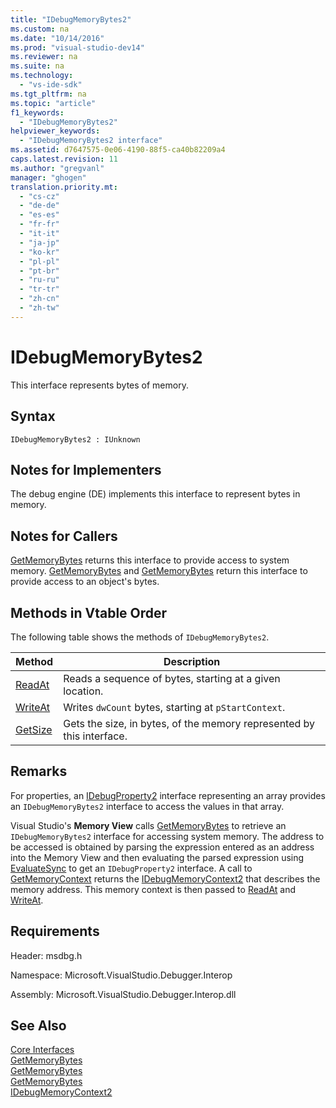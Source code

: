 ```yaml
---
title: "IDebugMemoryBytes2"
ms.custom: na
ms.date: "10/14/2016"
ms.prod: "visual-studio-dev14"
ms.reviewer: na
ms.suite: na
ms.technology: 
  - "vs-ide-sdk"
ms.tgt_pltfrm: na
ms.topic: "article"
f1_keywords: 
  - "IDebugMemoryBytes2"
helpviewer_keywords: 
  - "IDebugMemoryBytes2 interface"
ms.assetid: d7647575-0e06-4190-88f5-ca40b82209a4
caps.latest.revision: 11
ms.author: "gregvanl"
manager: "ghogen"
translation.priority.mt: 
  - "cs-cz"
  - "de-de"
  - "es-es"
  - "fr-fr"
  - "it-it"
  - "ja-jp"
  - "ko-kr"
  - "pl-pl"
  - "pt-br"
  - "ru-ru"
  - "tr-tr"
  - "zh-cn"
  - "zh-tw"
---
```

# IDebugMemoryBytes2
This interface represents bytes of memory.  
  
## Syntax  
  
```  
IDebugMemoryBytes2 : IUnknown  
```  
  
## Notes for Implementers  
 The debug engine (DE) implements this interface to represent bytes in memory.  
  
## Notes for Callers  
 [GetMemoryBytes](../extensibility/idebugprogram2--getmemorybytes.md) returns this interface to provide access to system memory. [GetMemoryBytes](../extensibility/idebugproperty2--getmemorybytes.md) and [GetMemoryBytes](../extensibility/idebugreference2--getmemorybytes.md) return this interface to provide access to an object's bytes.  
  
## Methods in Vtable Order  
 The following table shows the methods of `IDebugMemoryBytes2`.  
  
|Method|Description|  
|------------|-----------------|  
|[ReadAt](../extensibility/idebugmemorybytes2--readat.md)|Reads a sequence of bytes, starting at a given location.|  
|[WriteAt](../extensibility/idebugmemorybytes2--writeat.md)|Writes `dwCount` bytes, starting at `pStartContext`.|  
|[GetSize](../extensibility/idebugmemorybytes2--getsize.md)|Gets the size, in bytes, of the memory represented by this interface.|  
  
## Remarks  
 For properties, an [IDebugProperty2](../extensibility/idebugproperty2.md) interface representing an array provides an `IDebugMemoryBytes2` interface to access the values in that array.  
  
 Visual Studio's **Memory View** calls [GetMemoryBytes](../extensibility/idebugprogram2--getmemorybytes.md) to retrieve an `IDebugMemoryBytes2` interface for accessing system memory. The address to be accessed is obtained by parsing the expression entered as an address into the Memory View and then evaluating the parsed expression using [EvaluateSync](../extensibility/idebugexpression2--evaluatesync.md) to get an `IDebugProperty2` interface. A call to [GetMemoryContext](../extensibility/idebugproperty2--getmemorycontext.md) returns the [IDebugMemoryContext2](../extensibility/idebugmemorycontext2.md) that describes the memory address. This memory context is then passed to [ReadAt](../extensibility/idebugmemorybytes2--readat.md) and [WriteAt](../extensibility/idebugmemorybytes2--writeat.md).  
  
## Requirements  
 Header: msdbg.h  
  
 Namespace: Microsoft.VisualStudio.Debugger.Interop  
  
 Assembly: Microsoft.VisualStudio.Debugger.Interop.dll  
  
## See Also  
 [Core Interfaces](../extensibility/core-interfaces.md)   
 [GetMemoryBytes](../extensibility/idebugprogram2--getmemorybytes.md)   
 [GetMemoryBytes](../extensibility/idebugproperty2--getmemorybytes.md)   
 [GetMemoryBytes](../extensibility/idebugreference2--getmemorybytes.md)   
 [IDebugMemoryContext2](../extensibility/idebugmemorycontext2.md)
